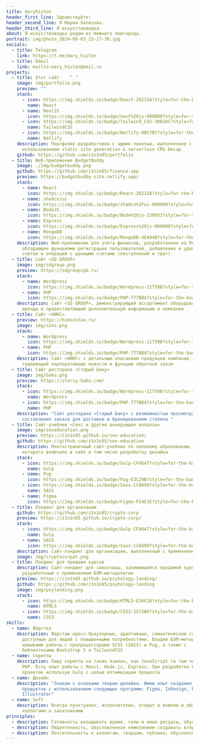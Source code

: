 ```yaml
---
title: maryhiston
header_first_line: Здравствуйте!
header_second_line: Я Мария Хализова.
header_third_line: Я искусствоведка.
about: Я искусствоведка родом из Нижнего Новгорода.
portrait: img/photo_2024-09-03_23-17-38.jpg
socials:
  - title: Telegram
    link: https://t.me/mary_histon
  - title: Email
    link: mailto:mary_histon@mail.ru
projects:
  - title: Этот сайт    ^_^
    image: img/portfolio.png
    preview: ""
    stack:
      - icon: https://img.shields.io/badge/React-20232A?style=for-the-badge&logo=react&logoColor=61DAFB
        name: React
      - name: NextJS
        icon: https://img.shields.io/badge/next%20js-000000?style=for-the-badge&logo=nextdotjs&logoColor=white
      - icon: https://img.shields.io/badge/Tailwind_CSS-38B2AC?style=for-the-badge&logo=tailwind-css&logoColor=white
        name: TailwindCSS
      - icon: https://img.shields.io/badge/Netlify-00C7B7?style=for-the-badge&logo=netlify&logoColor=white
        name: Netlify
    description: Портфолио разработчика с админ панелью, выполненное с
      использованием static site generation & serverless CMS Decap
    github: https://github.com/z1n1n85/portfolio
  - title: Веб-приложение BudgetBuddy
    image: ./img/budgetbuddy.png
    github: https://github.com/z1n1n85/finance-app
    preview: https://budgetbuddy-site.netlify.app/
    stack:
      - name: React
        icon: https://img.shields.io/badge/React-20232A?style=for-the-badge&logo=react&logoColor=61DAFB
      - name: shadcn/ui
        icon: https://img.shields.io/badge/shadcn%2Fui-000000?style=for-the-badge&logo=shadcnui&logoColor=white
      - name: NodeJS
        icon: https://img.shields.io/badge/Node%20js-339933?style=for-the-badge&logo=nodedotjs&logoColor=white
      - name: Express
        icon: https://img.shields.io/badge/Express%20js-000000?style=for-the-badge&logo=express&logoColor=white
      - name: MongoDB
        icon: https://img.shields.io/badge/MongoDB-4EA94B?style=for-the-badge&logo=mongodb&logoColor=white
    description: Веб-приложение для учёта финансов, разработанное на React и NodeJS,
      обладающее функциями регистрации пользователей, добавления и удаления
      счетов и операций с данными счетами (поступлений и трат)
  - title: Сайт «SD GROUP»
    image: img/sdgroup.png
    preview: https://sdgroupspb.ru/
    stack:
      - name: Wordpress
        icon: https://img.shields.io/badge/Wordpress-21759B?style=for-the-badge&logo=wordpress&logoColor=white
      - name: PHP
        icon: https://img.shields.io/badge/PHP-777BB4?style=for-the-badge&logo=php&logoColor=white
    description: Сайт «SD GROUP», демонстрирующий ассортимент оборудования для
      аренды и предоставляющий дополнительную информацию о компании
  - title: Сайт «НИКС»
    preview: https://himsostav.ru/
    image: img/niks.png
    stack:
      - name: Wordpress
        icon: https://img.shields.io/badge/Wordpress-21759B?style=for-the-badge&logo=wordpress&logoColor=white
      - name: PHP
        icon: https://img.shields.io/badge/PHP-777BB4?style=for-the-badge&logo=php&logoColor=white
    description: Сайт «НИКС» с детальным описанием продукции компании, также
      содержащий корпоративные новости и функцию обратной связи
  - title: Сайт ресторана «Старый Баку»
    image: img/baku.png
    preview: https://stariy-baku.com/
    stack:
      - icon: https://img.shields.io/badge/Wordpress-21759B?style=for-the-badge&logo=wordpress&logoColor=white
        name: Wordpress
      - icon: https://img.shields.io/badge/PHP-777BB4?style=for-the-badge&logo=php&logoColor=white
        name: PHP
    description: "Сайт ресторана «Старый Баку» с возможностью просмотра меню,
      составления заказа для доставки и бронированием столика "
  - title: Сайт-учебник «Секс и другие шокирующие вопросы»
    image: img/sexeducation.png
    preview: https://z1n1n85.github.io/sex-education/
    github: https://github.com/z1n1n85/sex-education
    description: Многостраничный сайт-учебник по половому образованию, создание
      которого включало в себя в том числе разработку дизайна
    stack:
      - icon: https://img.shields.io/badge/Gulp-CF4647?style=for-the-badge&logo=gulp&logoColor=white
        name: Gulp
      - name: Pug
        icon: https://img.shields.io/badge/Pug-E3C29B?style=for-the-badge&logo=pug&logoColor=black
      - icon: https://img.shields.io/badge/Sass-CC6699?style=for-the-badge&logo=sass&logoColor=white
        name: SASS
      - name: Figma
        icon: https://img.shields.io/badge/Figma-F24E1E?style=for-the-badge&logo=figma&logoColor=white
  - title: Лэндинг для организации
    github: https://github.com/z1n1n85/crypto-corp
    preview: https://z1n1n85.github.io/crypto-corp/
    stack:
      - icon: https://img.shields.io/badge/Gulp-CF4647?style=for-the-badge&logo=gulp&logoColor=white
        name: Gulp
      - name: SASS
        icon: https://img.shields.io/badge/Sass-CC6699?style=for-the-badge&logo=sass&logoColor=white
    description: Сайт-лэндинг для организации, выполненный с применением БЭМ-методологии
    image: img/cryptocorpat.png
  - title: Лэндинг для продажи курсов
    description: Сайт-лендинг для заказчицы, занимающейся продажей курсов,
      разработнный с применением БЭМ-методологии
    preview: https://z1n1n85.github.io/psyhology-landing/
    github: https://github.com/z1n1n85/psyhology-landing
    image: img/psylanding.png
    stack:
      - icon: https://img.shields.io/badge/HTML5-E34F26?style=for-the-badge&logo=html5&logoColor=white
        name: HTML5
      - icon: https://img.shields.io/badge/CSS3-1572B6?style=for-the-badge&logo=css3&logoColor=white
        name: CSS3
skills:
  - name: Вёрстка
    description: Верстаю кросс-браузерные, адаптивные, семантические сайты,
      доступные для людей с повышенными потребностями. Владею БЭМ-методологией,
      навыками работы с препроцессорами SCSS (SASS) и Pug, а также с
      библиотеками Bootstrap 5 и TailwindCSS
  - name: Скрипты
    description: Пишу скрипты на таких языках, как JavaScript (в том числе jQuery) и
      PHP. Есть опыт работы с React, Node.js, Express. При разработке больших
      проектов использую Gulp с целью оптимизации процесса
  - name: Дизайн
    description: "Знаком с основами теории дизайна. Имею опыт создания дизайнерских
      продуктов с использованием следующих программ: Figma, InDesign, Photoshop,
      Illustrator"
  - name: Soft
    description: Всегда пунктуален, исполнителен, открыт и вежлив в общении с
      коллегами и заказчиками
principles:
  - description: Готовность вкладывать время, силы и иные ресурсы, обусловленная ответственным подходом к искусствоведческому делу
  - description: Педантичность, обусловленная нежеланием создавать второсортный продукт или способствовать его созданию
  - description: Почтительность к коллегам, творцам, публике, обусловленная осознанием нашей общности в желании развития нашей культуры
---
```

